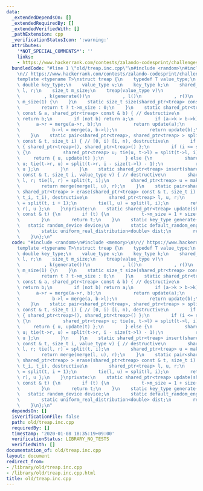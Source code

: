 ```yaml
---
data:
  _extendedDependsOn: []
  _extendedRequiredBy: []
  _extendedVerifiedWith: []
  _pathExtension: cpp
  _verificationStatusIcon: ':warning:'
  attributes:
    '*NOT_SPECIAL_COMMENTS*': ''
    links:
    - https://www.hackerrank.com/contests/zalando-codesprint/challenges/give-me-the-order/submissions/code/6004391
  bundledCode: "#line 1 \"old/treap.inc.cpp\"\n#include <random>\n#include <memory>\n\
    \n// https://www.hackerrank.com/contests/zalando-codesprint/challenges/give-me-the-order/submissions/code/6004391\n\
    template <typename T>\nstruct treap {\n    typedef T value_type;\n    typedef\
    \ double key_type;\n    value_type v;\n    key_type k;\n    shared_ptr<treap>\
    \ l, r;\n    size_t m_size;\n    treap(value_type v)\n            : v(v)\n   \
    \         , k(generate())\n            , l()\n            , r()\n            ,\
    \ m_size(1) {\n    }\n    static size_t size(shared_ptr<treap> const & t) {\n\
    \        return t ? t->m_size : 0;\n    }\n    static shared_ptr<treap> merge(shared_ptr<treap>\
    \ const & a, shared_ptr<treap> const & b) { // destructive\n        if (not a)\
    \ return b;\n        if (not b) return a;\n        if (a->k > b->k) {\n      \
    \      a->r = merge(a->r, b);\n            return update(a);\n        } else {\n\
    \            b->l = merge(a, b->l);\n            return update(b);\n        }\n\
    \    }\n    static pair<shared_ptr<treap>, shared_ptr<treap> > split(shared_ptr<treap>\
    \ const & t, size_t i) { // [0, i) [i, n), destructive\n        if (not t) return\
    \ { shared_ptr<treap>(), shared_ptr<treap>() };\n        if (i <= size(t->l))\
    \ {\n            shared_ptr<treap> u; tie(u, t->l) = split(t->l, i);\n       \
    \     return { u, update(t) };\n        } else {\n            shared_ptr<treap>\
    \ u; tie(t->r, u) = split(t->r, i - size(t->l) - 1);\n            return { update(t),\
    \ u };\n        }\n    }\n    static shared_ptr<treap> insert(shared_ptr<treap>\
    \ const & t, size_t i, value_type v) { // destructive\n        shared_ptr<treap>\
    \ l, r; tie(l, r) = split(t, i);\n        shared_ptr<treap> u = make_shared<treap>(v);\n\
    \        return merge(merge(l, u), r);\n    }\n    static pair<shared_ptr<treap>,\
    \ shared_ptr<treap> > erase(shared_ptr<treap> const & t, size_t i) { // (t \\\
    \ t_i, t_i), destructive\n        shared_ptr<treap> l, u, r;\n        tie(l, r)\
    \ = split(t, i + 1);\n        tie(l, u) = split(l, i);\n        return { merge(l,\
    \ r), u };\n    }\nprivate:\n    static shared_ptr<treap> update(shared_ptr<treap>\
    \ const & t) {\n        if (t) {\n            t->m_size = 1 + size(t->l) + size(t->r);\n\
    \        }\n        return t;\n    }\n    static key_type generate() {\n     \
    \   static random_device device;\n        static default_random_engine engine(device());\n\
    \        static uniform_real_distribution<double> dist;\n        return dist(engine);\n\
    \    }\n};\n"
  code: "#include <random>\n#include <memory>\n\n// https://www.hackerrank.com/contests/zalando-codesprint/challenges/give-me-the-order/submissions/code/6004391\n\
    template <typename T>\nstruct treap {\n    typedef T value_type;\n    typedef\
    \ double key_type;\n    value_type v;\n    key_type k;\n    shared_ptr<treap>\
    \ l, r;\n    size_t m_size;\n    treap(value_type v)\n            : v(v)\n   \
    \         , k(generate())\n            , l()\n            , r()\n            ,\
    \ m_size(1) {\n    }\n    static size_t size(shared_ptr<treap> const & t) {\n\
    \        return t ? t->m_size : 0;\n    }\n    static shared_ptr<treap> merge(shared_ptr<treap>\
    \ const & a, shared_ptr<treap> const & b) { // destructive\n        if (not a)\
    \ return b;\n        if (not b) return a;\n        if (a->k > b->k) {\n      \
    \      a->r = merge(a->r, b);\n            return update(a);\n        } else {\n\
    \            b->l = merge(a, b->l);\n            return update(b);\n        }\n\
    \    }\n    static pair<shared_ptr<treap>, shared_ptr<treap> > split(shared_ptr<treap>\
    \ const & t, size_t i) { // [0, i) [i, n), destructive\n        if (not t) return\
    \ { shared_ptr<treap>(), shared_ptr<treap>() };\n        if (i <= size(t->l))\
    \ {\n            shared_ptr<treap> u; tie(u, t->l) = split(t->l, i);\n       \
    \     return { u, update(t) };\n        } else {\n            shared_ptr<treap>\
    \ u; tie(t->r, u) = split(t->r, i - size(t->l) - 1);\n            return { update(t),\
    \ u };\n        }\n    }\n    static shared_ptr<treap> insert(shared_ptr<treap>\
    \ const & t, size_t i, value_type v) { // destructive\n        shared_ptr<treap>\
    \ l, r; tie(l, r) = split(t, i);\n        shared_ptr<treap> u = make_shared<treap>(v);\n\
    \        return merge(merge(l, u), r);\n    }\n    static pair<shared_ptr<treap>,\
    \ shared_ptr<treap> > erase(shared_ptr<treap> const & t, size_t i) { // (t \\\
    \ t_i, t_i), destructive\n        shared_ptr<treap> l, u, r;\n        tie(l, r)\
    \ = split(t, i + 1);\n        tie(l, u) = split(l, i);\n        return { merge(l,\
    \ r), u };\n    }\nprivate:\n    static shared_ptr<treap> update(shared_ptr<treap>\
    \ const & t) {\n        if (t) {\n            t->m_size = 1 + size(t->l) + size(t->r);\n\
    \        }\n        return t;\n    }\n    static key_type generate() {\n     \
    \   static random_device device;\n        static default_random_engine engine(device());\n\
    \        static uniform_real_distribution<double> dist;\n        return dist(engine);\n\
    \    }\n};\n"
  dependsOn: []
  isVerificationFile: false
  path: old/treap.inc.cpp
  requiredBy: []
  timestamp: '2020-01-08 18:35:19+09:00'
  verificationStatus: LIBRARY_NO_TESTS
  verifiedWith: []
documentation_of: old/treap.inc.cpp
layout: document
redirect_from:
- /library/old/treap.inc.cpp
- /library/old/treap.inc.cpp.html
title: old/treap.inc.cpp
---
```

